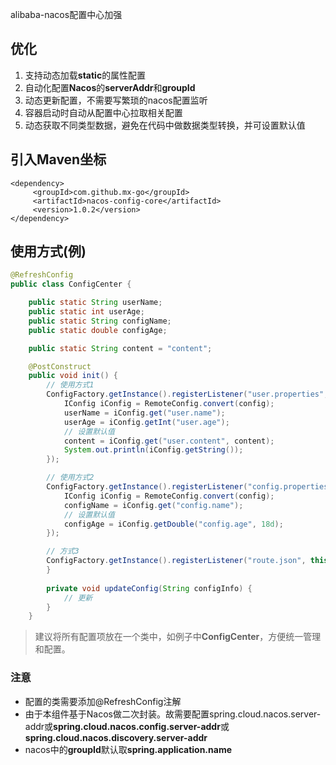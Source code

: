 alibaba-nacos配置中心加强
## 优化

1. 支持动态加载**static**的属性配置
2. 自动化配置**Nacos**的**serverAddr**和**groupId**
3. 动态更新配置，不需要写繁琐的nacos配置监听
4. 容器启动时自动从配置中心拉取相关配置
5. 动态获取不同类型数据，避免在代码中做数据类型转换，并可设置默认值

## 引入Maven坐标

```properties
<dependency>
     <groupId>com.github.mx-go</groupId>
     <artifactId>nacos-config-core</artifactId>
     <version>1.0.2</version>
</dependency>
```

## 使用方式(例)

```java
@RefreshConfig
public class ConfigCenter {

    public static String userName;
    public static int userAge;
    public static String configName;
    public static double configAge;

    public static String content = "content";

    @PostConstruct
    public void init() {
        // 使用方式1
        ConfigFactory.getInstance().registerListener("user.properties", config -> {
            IConfig iConfig = RemoteConfig.convert(config);
            userName = iConfig.get("user.name");
            userAge = iConfig.getInt("user.age");
            // 设置默认值
            content = iConfig.get("user.content", content);
            System.out.println(iConfig.getString());
        });

        // 使用方式2
        ConfigFactory.getInstance().registerListener("config.properties", "groupId", config -> {
            IConfig iConfig = RemoteConfig.convert(config);
            configName = iConfig.get("config.name");
            // 设置默认值
            configAge = iConfig.getDouble("config.age", 18d);
        });

        // 方式3
        ConfigFactory.getInstance().registerListener("route.json", this::updateConfig);
        }
                 
        private void updateConfig(String configInfo) {
            // 更新
        }
    }
 ```
                 
> 建议将所有配置项放在一个类中，如例子中**ConfigCenter**，方便统一管理和配置。
                 
### 注意
- 配置的类需要添加@RefreshConfig注解
- 由于本组件基于Nacos做二次封装。故需要配置spring.cloud.nacos.server-addr或**spring.cloud.nacos.config.server-addr**或**spring.cloud.nacos.discovery.server-addr**
- nacos中的**groupId**默认取**spring.application.name**
